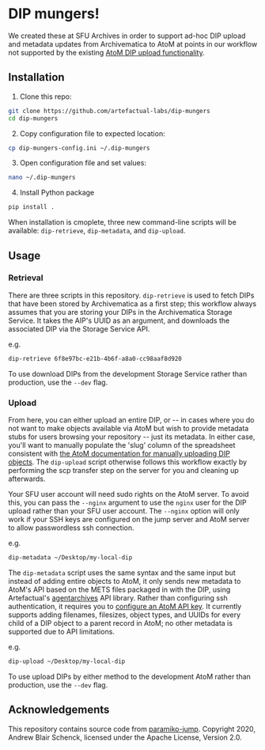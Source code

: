 # DIP mungers!

We created these at SFU Archives in order to support ad-hoc DIP upload and metadata updates from Archivematica to AtoM at points in our workflow not supported by the existing [AtoM DIP upload functionality](https://www.archivematica.org/en/docs/archivematica-1.10/user-manual/access/access/#upload-atom).

## Installation

1. Clone this repo:

```bash
git clone https://github.com/artefactual-labs/dip-mungers
cd dip-mungers
```

2. Copy configuration file to expected location:

```bash
cp dip-mungers-config.ini ~/.dip-mungers
```

3. Open configuration file and set values:

```bash
nano ~/.dip-mungers
```

4. Install Python package

```bash
pip install .
```

When installation is cmoplete, three new command-line scripts will be available: `dip-retrieve`, `dip-metadata`, and `dip-upload`.

## Usage

### Retrieval

There are three scripts in this repository. `dip-retrieve` is used to fetch DIPs that have been stored by Archivematica as a first step; this workflow always assumes that you are storing your DIPs in the Archivematica Storage Service. It takes the AIP's UUID as an argument, and downloads the associated DIP via the Storage Service API.

e.g.

```bash
dip-retrieve 6f8e97bc-e21b-4b6f-a8a0-cc98aaf8d920
```

To use download DIPs from the development Storage Service rather than production, use the `--dev` flag.

### Upload

From here, you can either upload an entire DIP, or -- in cases where you do not want to make objects available via AtoM but wish to provide metadata stubs for users browsing your repository -- just its metadata. In either case, you'll want to manually populate the 'slug' column of the spreadsheet consistent with [the AtoM documentation for manually uploading DIP objects](https://www.accesstomemory.org/en/docs/2.5/admin-manual/maintenance/cli-tools/#manually-upload-archivematica-dip-objects). The `dip-upload` script otherwise follows this workflow exactly by performing the scp transfer step on the server for you and cleaning up afterwards.

Your SFU user account will need sudo rights on the AtoM server. To avoid this, you can pass the `--nginx` argument to use the `nginx` user for the DIP upload rather than your SFU user account. The `--nginx` option will only work if your SSH keys are configured on the jump server and AtoM server to allow passwordless ssh connection.

e.g.

```bash
dip-metadata ~/Desktop/my-local-dip
```

The `dip-metadata` script uses the same syntax and the same input but instead of adding entire objects to AtoM, it only sends new metadata to AtoM's API based on the METS files packaged in with the DIP, using Artefactual's [agentarchives](https://github.com/artefactual-labs/agentarchives) API library. Rather than configuring ssh authentication, it requires you to [configure an AtoM API key](https://www.accesstomemory.org/en/docs/2.5/dev-manual/api/api-intro/#authentication). It currently supports adding filenames, filesizes, object types, and UUIDs for every child of a DIP object to a parent record in AtoM; no other metadata is supported due to API limitations.

e.g.

```bash
dip-upload ~/Desktop/my-local-dip
```

To use upload DIPs by either method to the development AtoM rather than production, use the `--dev` flag.


## Acknowledgements

This repository contains source code from [paramiko-jump](https://github.com/andrewschenck/paramiko-jump). Copyright 2020, Andrew Blair Schenck, licensed under the Apache License, Version 2.0.
